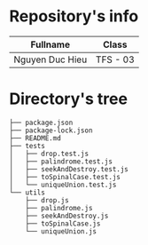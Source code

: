 # Repository's info

|     Fullname    |    Class     |
|-----------------|--------------|
| Nguyen Duc Hieu |   TFS - 03   |

# Directory's tree
```
├── package.json
├── package-lock.json
├── README.md
├── tests
│   ├── drop.test.js
│   ├── palindrome.test.js
│   ├── seekAndDestroy.test.js
│   ├── toSpinalCase.test.js
│   └── uniqueUnion.test.js
└── utils
    ├── drop.js
    ├── palindrome.js
    ├── seekAndDestroy.js
    ├── toSpinalCase.js
    └── uniqueUnion.js
```